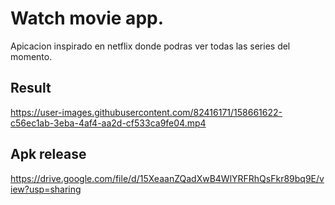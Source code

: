 # Watch movie app.

Apicacion inspirado en netflix donde podras ver todas las series del momento.

## Result

https://user-images.githubusercontent.com/82416171/158661622-c56ec1ab-3eba-4af4-aa2d-cf533ca9fe04.mp4

## Apk release

https://drive.google.com/file/d/15XeaanZQadXwB4WlYRFRhQsFkr89bq9E/view?usp=sharing
